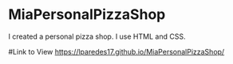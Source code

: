 # MiaPersonalPizzaShop
I created a personal pizza shop. I use HTML and CSS.

#Link to View
https://lparedes17.github.io/MiaPersonalPizzaShop/
